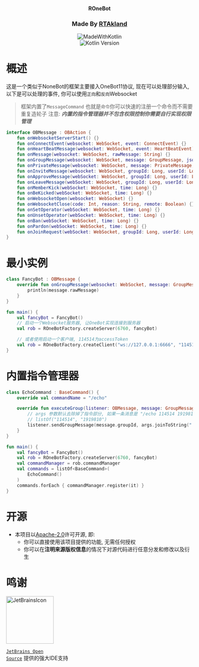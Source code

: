 <div align="center">

<h4>ROneBot</h4>

<h3>Made By <a href="https://github.com/RTAkland">RTAkland</a></h3>

<img src="https://static.rtast.cn/static/kotlin/made-with-kotlin.svg" alt="MadeWithKotlin">

<br>
<img alt="Kotlin Version" src="https://img.shields.io/badge/Kotlin-2.0.0-pink?logo=kotlin">

</div>

# 概述

这是一个类似于NoneBot的框架主要接入OneBot11协议, 现在可以处理部分输入,
以下是可以处理的事件, 你可以使用`正向`和`反向`Websocket

> 框架内置了`MessageCommand` 也就是`命令`你可以快速的注册一个命令而不需要重复造轮子
> 注意: ***内置的指令管理器并不包含权限控制你需要自行实现权限管理***

```kotlin
interface OBMessage : OBAction {
    fun onWebsocketServerStart() {}
    fun onConnectEvent(websocket: WebSocket, event: ConnectEvent) {}
    fun onHeartBeatMessage(websocket: WebSocket, event: HeartBeatEvent) {}
    fun onMessage(websocket: WebSocket, rawMessage: String) {}
    fun onGroupMessage(websocket: WebSocket, message: GroupMessage, json: String) {}
    fun onPrivateMessage(websocket: WebSocket, message: PrivateMessage, json: String) {}
    fun onInviteMessage(websocket: WebSocket, groupId: Long, userId: Long, operator: Long, time: Long) {}
    fun onApproveMessage(webSocket: WebSocket, groupId: Long, userId: Long, operator: Long, time: Long) {}
    fun onLeaveMessage(webSocket: WebSocket, groupId: Long, userId: Long, operator: Long, time: Long) {}
    fun onMemberKick(webSocket: WebSocket, time: Long) {}
    fun onBeKicked(webSocket: WebSocket, time: Long) {}
    fun onWebsocketOpen(websocket: WebSocket) {}
    fun onWebsocketClose(code: Int, reason: String, remote: Boolean) {}
    fun onSetOperator(webSocket: WebSocket, time: Long) {}
    fun onUnsetOperator(webSocket: WebSocket, time: Long) {}
    fun onBan(webSocket: WebSocket, time: Long) {}
    fun onPardon(webSocket: WebSocket, time: Long) {}
    fun onJoinRequest(webSocket: WebSocket, groupId: Long, userId: Long, comment: String, time: Long) {}
}
```

# 最小实例

```kotlin
class FancyBot : OBMessage {
    override fun onGroupMessage(websocket: WebSocket, message: GroupMessage, json: String) {
        println(message.rawMessage)
    }
}

fun main() {
    val fancyBot = FancyBot()
    // 启动一个Websocket服务器, 让OneBot实现连接到服务器
    val rob = ROneBotFactory.createServer(6760, fancyBot)

    // 或者使用启动一个客户端, 114514为accessToken
    val rob = ROneBotFactory.createClient("ws://127.0.0.1:6666", "114514", fancyBot)
}
```

# 内置指令管理器

```kotlin
class EchoCommand : BaseCommand() {
    override val commandName = "/echo"

    override fun executeGroup(listener: OBMessage, message: GroupMessage, args: List<String>) {
        // args 参数默认去除掉了指令部分, 如果一条消息是 "/echo 114514 1919810" 那么args就是
        // listOf("114514", "1919810")
        listener.sendGroupMessage(message.groupId, args.joinToString(" "))
    }
}

fun main() {
    val fancyBot = FancyBot()
    val rob = ROneBotFactory.createServer(6760, fancyBot)
    val commandManager = rob.commandManager
    val commands = listOf<BaseCommand>(
        EchoCommand()
    )
    commands.forEach { commandManager.register(it) }
}
```

# 开源

- 本项目以[Apache-2.0](./LICENSE)许可开源, 即:
    - 你可以直接使用该项目提供的功能, 无需任何授权
    - 你可以在**注明来源版权信息**的情况下对源代码进行任意分发和修改以及衍生

# 鸣谢

<div>

<img src="https://static.rtast.cn/static/other/jetbrains.png" alt="JetBrainsIcon" width="128">

<a href="https://www.jetbrains.com/opensource/"><code>JetBrains Open Source</code></a> 提供的强大IDE支持

</div>
